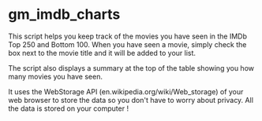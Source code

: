 gm_imdb_charts
==============

This script helps you keep track of the movies you have seen in the IMDb Top 250 and Bottom 100. When you have seen a movie, simply check the box next to the movie title and it will be added to your list.

The script also displays a summary at the top of the table showing you how many movies you have seen.

It uses the WebStorage API (en.wikipedia.org/wiki/Web_storage) of your web browser to store the data so you don't have to worry about privacy. All the data is stored on your computer !